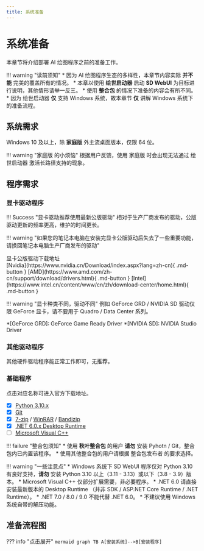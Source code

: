 ```yaml
---
title: 系统准备
---
```

# 系统准备
本章节将介绍部署 AI 绘图程序之前的准备工作。

!!! warning "读前须知"
    * 因为 AI 绘图程序生态的多样性，本章节内容实际 __并不能__ 完美的覆盖所有的情况。
    * 本章以使用 __绘世启动器__ 启动 __SD WebUI__ 为目标进行说明，其他情形请举一反三。
    * 使用 __整合包__ 的情况下准备的内容会有所不同。
    * 因为 绘世启动器 __仅__ 支持 Windows 系统，故本章节 __仅__ 讲解 Windows 系统下的准备流程。

## 系统需求
Windows 10 及以上，除 __家庭版__ 外主流桌面版本，仅限 64 位。

!!! warning "家庭版 的小烦恼"
    根据用户反馈，使用 家庭版 时会出现无法通过 绘世启动器 激活长路径支持的现象。

## 程序需求
### 显卡驱动程序
!!! Success "显卡驱动推荐使用最新公版驱动"
    相对于生产厂商发布的驱动，公版驱动更新的频率更高，维护的时间更长。

!!! warning "如果您的笔记本电脑在安装完显卡公版驱动后失去了一些重要功能，请换回笔记本电脑生产厂商发布的驱动"

<div class="grid" markdown> 
显卡公版驱动下载地址</br>
[Nvidia](https://www.nvidia.cn/Download/index.aspx?lang=zh-cn){ .md-button }
[AMD](https://www.amd.com/zh-cn/support/download/drivers.html){ .md-button }
[Intel](https://www.intel.cn/content/www/cn/zh/download-center/home.html){ .md-button }

!!! warning "显卡种类不同，驱动不同"
    例如 GeForce GRD / NVIDIA SD 驱动仅限 GeForce 显卡，请不要用于 Quadro / Data Center 系列。

*[GeForce GRD]: GeForce Game Ready Driver
*[NVIDIA SD]: NVIDIA Studio Driver
</div>

### 其他驱动程序
其他硬件驱动程序能正常工作即可，无推荐。

### 基础程序
点击对应名称可进入官方下载地址。

<div class="grid" markdown>  

* [x] [Python 3.10.x](https://www.python.org/ftp/python/3.10.11/python-3.10.11-amd64.exe "官方提供安装包的最后一版")
* [x] [Git](https://git-scm.com/download/win)
* [x] [7-zip](https://www.7-zip.org/) / [WinRAR](https://www.rarlab.com/) / [Bandizip](https://www.bandisoft.com/bandizip/)
* [x] [.NET 6.0.x Desktop Runtime](https://dotnet.microsoft.com/en-us/download/dotnet/6.0)
* [ ] [Microsoft Visual C++](https://learn.microsoft.com/zh-CN/cpp/windows/latest-supported-vc-redist?view=msvc-170)

!!! failure "整合包须知"
    * 使用 __秋叶整合包__ 的用户 __请勿__ 安装 Pyhotn / Git，整合包内已内置该程序。
    * 使用其他整合包的用户请根据 整合包发布者 的要求选择。
</div>

!!! warning "一些注意点"
    * Windows 系统下 SD WebUI 程序仅对 Python 3.10 有良好支持，__请勿__ 安装 Python 3.10 以上（3.11 - 3.13）或以下（3.8 - 3.9）版本。
    * Microsoft Visual C++ 仅部分扩展需要，非必要程序。
    * .NET 6.0 请直接安装最新版本的 Desktop Runtime （并非 SDK / ASP.NET Core Runtime / .NET Runtime）。
    * .NET 7.0 / 8.0 / 9.0 不能代替 .NET 6.0。
    * 不建议使用 Windows 系统自带的解压功能。

## 准备流程图
??? info "点击展开"
    ``` mermaid
    graph TB
    A[安装系统]-->B[安装程序]
    ```
